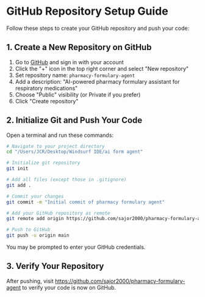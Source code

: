 # GitHub Repository Setup Guide

Follow these steps to create your GitHub repository and push your code:

## 1. Create a New Repository on GitHub

1. Go to [GitHub](https://github.com) and sign in with your account
2. Click the "+" icon in the top right corner and select "New repository"
3. Set repository name: `pharmacy-formulary-agent`
4. Add a description: "AI-powered pharmacy formulary assistant for respiratory medications"
5. Choose "Public" visibility (or Private if you prefer)
6. Click "Create repository"

## 2. Initialize Git and Push Your Code

Open a terminal and run these commands:

```bash
# Navigate to your project directory
cd "/Users/JCR/Desktop/Windsurf IDE/ai form agent"

# Initialize git repository
git init

# Add all files (except those in .gitignore)
git add .

# Commit your changes
git commit -m "Initial commit of pharmacy formulary agent"

# Add your GitHub repository as remote
git remote add origin https://github.com/sajor2000/pharmacy-formulary-agent.git

# Push to GitHub
git push -u origin main
```

You may be prompted to enter your GitHub credentials.

## 3. Verify Your Repository

After pushing, visit https://github.com/sajor2000/pharmacy-formulary-agent to verify your code is now on GitHub.
